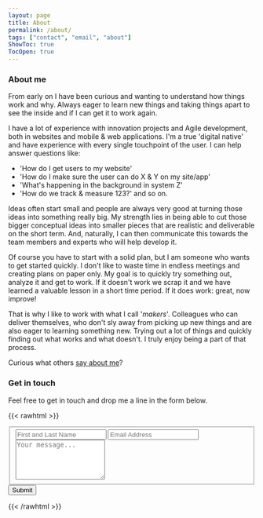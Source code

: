 ```yaml
---
layout: page
title: About
permalink: /about/
tags: ["contact", "email", "about"]
ShowToc: true
TocOpen: true
---
```


### About me
From early on I have been curious and wanting to understand how things work and why. Always eager to learn new things and taking things apart to see the inside and if I can get it to work again. 

I have a lot of experience with innovation projects and Agile development, both in websites and mobile & web applications. I'm a true 'digital native' and have experience with every single touchpoint of the user. I can help answer questions like:
* 'How do I get users to my website'
* 'How do I make sure the user can do X & Y on my site/app'
* 'What's happening in the background in system Z'
* 'How do we track & measure 123?' and so on.

Ideas often start small and people are always very good at turning those ideas into something really big. My strength lies in being able to cut those bigger conceptual ideas into smaller pieces that are realistic and deliverable on the short term. And, naturally, I can then communicate this towards the team members and experts who will help develop it.

Of course you have to start with a solid plan, but I am someone who wants to get started quickly. I don't like to waste time in endless meetings and creating plans on paper only. My goal is to quickly try something out, analyze it and get to work. If it doesn't work we scrap it and we have learned a valuable lesson in a short time period. If it does work: great, now improve! 

That is why I like to work with what I call '_makers_'. Colleagues who can deliver themselves, who don't sly away from picking up new things and are also eager to learning something new. Trying out a lot of things and quickly finding out what works and what doesn't. I truly enjoy being a part of that process.

Curious what others [say about me](/testimonials/)?

### Get in touch
Feel free to get in touch and drop me a line in the form below.

{{< rawhtml >}}
<form id="fs-frm" name="simple-contact-form" accept-charset="utf-8" action="https://formspree.io/f/xjvpngol" method="post">
  <fieldset id="fs-frm-inputs">
    <!-- <label for="full-name">Full Name</label> -->
    <input type="text" name="name" id="full-name" placeholder="First and Last Name" required="true">
    <!-- <label for="email-address">Email Address</label> --> 
    <input type="email" name="_replyto" id="email-address" placeholder="Email Address" required="true">
    <!-- <label for="message">Message</label> -->
    <textarea rows="5" name="message" id="message" placeholder="Your message..." required="true"></textarea>
    <input type="hidden" name="_subject" id="email-subject" value="Contact Form - About">
    <input type="text" name="_gotcha" style="display:none" />
  </fieldset>
  <input class="submit" type="submit" value="Submit">
</form>
{{< /rawhtml >}}